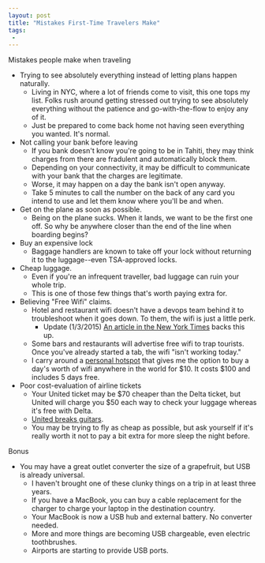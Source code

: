 ```yaml
---
layout: post
title: "Mistakes First-Time Travelers Make"
tags:
 -
---
```

Mistakes people make when traveling

- Trying to see absolutely everything instead of letting plans happen naturally.
  - Living in NYC, where a lot of friends come to visit, this one tops my list. Folks rush around getting stressed out trying to see absolutely everything without the patience and go-with-the-flow to enjoy any of it.
  - Just be prepared to come back home not having seen everything you wanted. It's normal.
- Not calling your bank before leaving
  - If you bank doesn't know you're going to be in Tahiti, they may think charges from there are fradulent and automatically block them.
  - Depending on your connectivity, it may be difficult to communicate with your bank that the charges are legitimate.
  - Worse, it may happen on a day the bank isn't open anyway.
  - Take 5 minutes to call the number on the back of any card you intend to use and let them know where you'll be and when.
- Get on the plane as soon as possible. 
  - Being on the plane sucks. When it lands, we want to be the first one off. So why be anywhere closer than the end of the line when boarding begins?
- Buy an expensive lock
  - Baggage handlers are known to take off your lock without returning it to the luggage--even TSA-approved locks.
- Cheap luggage.
  - Even if you're an infrequent traveller, bad luggage can ruin your whole trip.
  - This is one of those few things that's worth paying extra for. 
- Believing "Free Wifi" claims.
  - Hotel and restaurant wifi doesn't have a devops team behind it to troubleshoot when it goes down. To them, the wifi is just a little perk.
    - Update (1/3/2015) [An article in the New York Times](http://www.nytimes.com/2015/01/04/opinion/sunday/brazen-attempts-by-hotels-to-block-wi-fi.html?rref=opinion&module=Ribbon&version=context&region=Header&action=click&contentCollection=Opinion&pgtype=article&_r=0) backs this up.
  - Some bars and restaurants will advertise free wifi to trap tourists. Once you've already started a tab, the wifi "isn't working today."
  - I carry around a [personal hotspot](http://www.amazon.com/gp/product/B00LT8S5UE/ref=oh_aui_detailpage_o00_s00?ie=UTF8&psc=1) that gives me the option to buy a day's worth of wifi anywhere in the world for $10. It costs $100 and includes 5 days free.
- Poor cost-evaluation of airline tickets
  - Your United ticket may be $70 cheaper than the Delta ticket, but United will charge you $50 each way to check your luggage whereas it's free with Delta.
  - [United breaks guitars](https://www.youtube.com/watch?v=5YGc4zOqozo).
  - You may be trying to fly as cheap as possible, but ask yourself if it's really worth it not to pay a bit extra for more sleep the night before.

Bonus

- You may have a great outlet converter the size of a grapefruit, but USB is already universal.
  - I haven't brought one of these clunky things on a trip in at least three years.
  - If you have a MacBook, you can buy a cable replacement for the charger to charge your laptop in the destination country.
  - Your MacBook is now a USB hub and external battery. No converter needed.
  - More and more things are becoming USB chargeable, even electric toothbrushes.
  - Airports are starting to provide USB ports.
